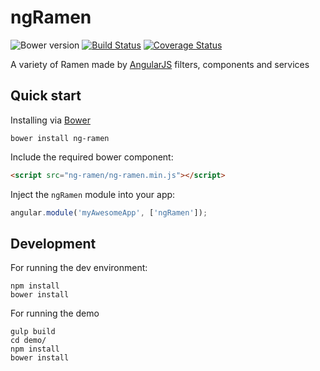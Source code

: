 # ngRamen

![Bower version](https://img.shields.io/bower/v/ng-ramen.svg)
[![Build Status](https://secure.travis-ci.org/astagi/ng-ramen.svg)](https://travis-ci.org/astagi/ng-ramen) [![Coverage Status](https://coveralls.io/repos/astagi/ng-ramen/badge.svg?branch=master)](https://coveralls.io/r/astagi/ng-ramen?branch=master)

A variety of Ramen made by [AngularJS](https://angularjs.org/) filters, components and services

## Quick start

Installing via [Bower](bower)
```
bower install ng-ramen
```

Include the required bower component:
``` html
<script src="ng-ramen/ng-ramen.min.js"></script>
```

Inject the `ngRamen` module into your app:
``` JavaScript
angular.module('myAwesomeApp', ['ngRamen']);
```

## Development
For running the dev environment:
```
npm install
bower install
```

For running the demo
```
gulp build
cd demo/
npm install
bower install
```
